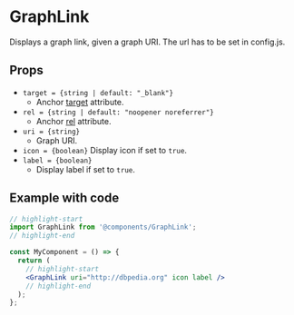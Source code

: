 # GraphLink

Displays a graph link, given a graph URI. The url has to be set in config.js.

## Props

* `target = {string | default: "_blank"}`
  * Anchor [target](https://developer.mozilla.org/en-US/docs/Web/HTML/Element/a#attr-target) attribute.
* `rel = {string | default: "noopener noreferrer"}`
  * Anchor [rel](https://developer.mozilla.org/en-US/docs/Web/HTML/Element/a#attr-rel) attribute.
* `uri = {string}`
  * Graph URI.
* `icon = {boolean}`
  Display icon if set to `true`.
* `label = {boolean}`
  * Display label if set to `true`.

## Example with code

```jsx
// highlight-start
import GraphLink from '@components/GraphLink';
// highlight-end

const MyComponent = () => {
  return (
    // highlight-start
    <GraphLink uri="http://dbpedia.org" icon label />
    // highlight-end
  );
};
```
